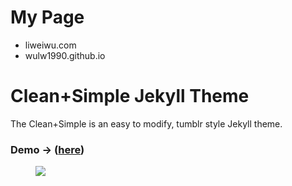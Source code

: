 # My Page
 - liweiwu.com
 - wulw1990.github.io

# Clean+Simple Jekyll Theme

The Clean+Simple is an easy to modify, tumblr style Jekyll theme.

### Demo -> (<a href="http://nathanrooy.github.io">here</a>)



<figure>
<img src="screenshot-crop.jpg">
</figure>

